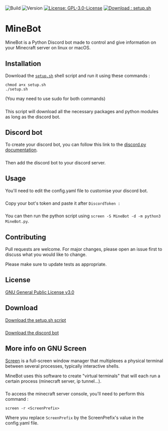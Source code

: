 #####
![Build](https://img.shields.io/badge/Build-passing-brightgreen)
![Version](https://img.shields.io/badge/Version-1.0-red)
[![License: GPL-3.0-License](https://img.shields.io/badge/License-GPL--3.0--License-yellow)](https://opensource.org/licenses/GPL-3.0)
[![Download : setup.sh](https://img.shields.io/badge/Download-setup.sh-blue)](https://github.com/CerfMetal/Minecraft-Discord-Bot/archive/refs/heads/setup.zip)

# MineBot

MineBot is a Python Discord bot made to control and give information on your Minecraft server on linux or macOS.

## Installation

Download the [```setup.sh```](https://github.com/CerfMetal/Minecraft-Discord-Bot/tree/setup) shell script and run it using these commands :
```shell
chmod a+x setup.sh
./setup.sh
```
(You may need to use sudo for both commands)
#####
This script will download all the necessary packages and python modules as long as the discord bot.
#####

## Discord bot

To create your discord bot, you can follow this link to the [discord.py documentation](https://discordpy.readthedocs.io/en/latest/discord.html).
#####
Then add the discord bot to your discord server.

## Usage

You'll need to edit the config.yaml file to customise your discord bot.
#####
Copy your bot's token and paste it after ```DiscordToken :```
#####
You can then run the python script using ```screen -S MineBot -d -m python3 MineBot.py```.

## Contributing
Pull requests are welcome. For major changes, please open an issue first to discuss what you would like to change.

Please make sure to update tests as appropriate.

## License
[GNU General Public License v3.0](https://opensource.org/licenses/GPL-3.0)

## Download
[Download the setup.sh script](https://github.com/CerfMetal/Minecraft-Discord-Bot/archive/refs/heads/setup.zip)
#####
[Download the discord bot](https://github.com/CerfMetal/Minecraft-Discord-Bot/archive/refs/heads/main.zip)

## More info on GNU Screen
[Screen](https://www.gnu.org/software/screen/) is a full-screen window manager that multiplexes a physical terminal between several processes, typically interactive shells.

MineBot uses this software to create "virtual terminals" that will each run a certain process (minecraft server, ip tunnel...).
#####
To access the minecraft server console, you'll need to perform this command : 
```shell
screen -r <ScreenPrefix>
```
Where you replace ```ScreenPrefix``` by the ScreenPrefix's value in the config.yaml file.
